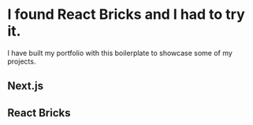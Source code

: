 # I found React Bricks and I had to try it.

I have built my portfolio with this boilerplate to showcase some of my projects.

## Next.js

## React Bricks
